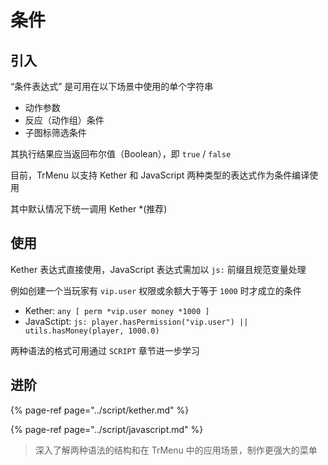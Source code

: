 # 条件

## 引入

“条件表达式” 是可用在以下场景中使用的单个字符串

* 动作参数
* 反应（动作组）条件
* 子图标筛选条件

其执行结果应当返回布尔值（Boolean），即 `true` / `false`

目前，TrMenu 以支持 Kether 和 JavaScript 两种类型的表达式作为条件编译使用

其中默认情况下统一调用 Kether \*\(推荐\)

## 使用

Kether 表达式直接使用，JavaScript 表达式需加以 `js:`  前缀且规范变量处理

例如创建一个当玩家有 `vip.user` 权限或余额大于等于 `1000` 时才成立的条件

* Kether: `any [ perm *vip.user money *1000 ]` 
* JavaSctipt: `js: player.hasPermission("vip.user") || utils.hasMoney(player, 1000.0)` 

两种语法的格式可用通过 `SCRIPT` 章节进一步学习

## 进阶

{% page-ref page="../script/kether.md" %}

{% page-ref page="../script/javascript.md" %}

> 深入了解两种语法的结构和在 TrMenu 中的应用场景，制作更强大的菜单

